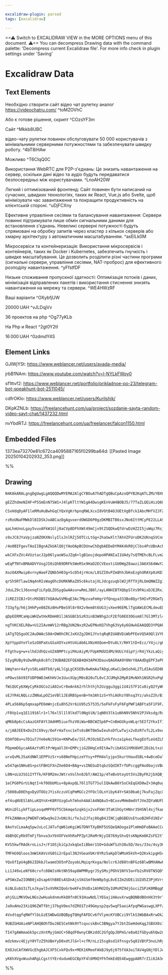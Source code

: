 ```yaml
---

excalidraw-plugin: parsed
tags: [excalidraw]

---
```

==⚠  Switch to EXCALIDRAW VIEW in the MORE OPTIONS menu of this document. ⚠== You can decompress Drawing data with the command palette: 'Decompress current Excalidraw file'. For more info check in plugin settings under 'Saving'


# Excalidraw Data

## Text Elements
Необхідно створити сайт відео чат рулетку аналог https://videochatru.com/ ^toMZOVhC

Або є готове рішення, скрипт ^COzsYF3m

Сайт ^Mkkb8UBC

відео-чату рулетки повинен обслуговувати 50 000 користувачів з мінімальними серверними потужностями та забезпечувати швидку роботу. ^4bT8iHAw

Можливо ^T6ClqQ0C

Використання WebRTC для P2P-з'єднань: Це знизить навантаження на сервер, оскільки дані відео та аудіо будуть передаватися безпосередньо між користувачами. ^LnoAH20W

Легкий і оптимізований фронтенд: Сайт повинен бути написаний на сучасних, швидких технологіях, таких як React, Vue.js або Svelte, щоб мінімізувати час завантаження та покращити продуктивність на клієнтській стороні. ^uDjFCXny

Ефективне управління сесіями та балансування навантаження: Сервери повинні підтримувати лише обмін сигнальними даними для встановлення з'єднань. Невеликі серверні потужності будуть спрямовані на обробку запитів через кластер з кількох серверів або хмарну архітектуру з автоматичним масштабуванням. ^asElLk0M

Мікросервіси та контейнеризація: Використання мікросервісів і контейнерів, таких як Docker і Kubernetes, забезпечить гнучкість і швидке масштабування. Це дозволить розділити різні частини програми (сигнальні сервери, управління сесіями, NAT-проброс) для ефективного розподілу навантаження. ^yFfstfDF

Низьке споживання пропускної здатності: Оптимізація потоків і даних, мінімізація відправлених пакетів і використання стиснення знизять навантаження на мережу та сервери. ^WE4HWzRF

Ваші варіанти ^OXybfjUW

20000 UAH ^vJLDqjVv

36 проектов на php ^Og77yKLb

На Php и React  ^2gt0Y2tI

16 000 UAH ^0zdmdY4S

## Element Links
GJlWjYSt: https://www.weblancer.net/users/avada-media/

jrbB1NAm: https://www.youtube.com/watch?v=l-NYLkFWoy0

sf1ttvf2: https://www.weblancer.net/portfolio/prikladnoe-po-23/telegram-bot-speakhunt-bot-2511045/

cdfrOKlo: https://www.weblancer.net/users/Kurilshik/

DKpKZNLb: https://freelancehunt.com/ua/project/sozdanie-sayta-random-video-sayt-chat/1437232.html

nvYbdRTJ: https://freelancehunt.com/ua/freelancer/falcon1150.html

## Embedded Files
1373ea73270e81c672ca4095887165f0299ba64d: [[Pasted Image 20250104202932_353.png]]

%%
## Drawing
```compressed-json
N4KAkARALgngDgUwgLgAQQQDwMYEMA2AlgCYBOuA7hADTgQBuCpAzoQPYB2KqATLZMzYBXUtiRoIACyhQ4zZAHoFAc0JRJQgEYA6bGwC2CgF7N6hbEcK4OCtptbErHALRY8RMpWdx8Q1TdIEfARcZgRmBShcZQUebQB2bQAWGjoghH0EDihmbgBtcDBQMBKIEm4IAHEAKXwAdQArAE0AZShUkshYRAqMzQRiYlxNYI7SzG5nJIAGAFZtADYAZh5p

gEZZhdmeNZ4F+P5SmEnN7SW1+J4lpKTltYW1gA4DwsgKEnVuW4BOBJ5/77TaZLQELHizQ6QSQIQjKaTceKPabab6XNZLeJJWZrC5rb6QiDWZSjNDTAnMKCkNgAawQAGE2Pg2KQKpTrMw4LhAtkxpBNLhsNTlFShBxiAymSyJGyOByuVl2gSAGaEfD4NowEnoQQeXkQClU2l1D6Sbh8V76yk0hAarX6xnlAkiuEccK5NBrAlsTnYNTHD1AgnC4RwA

CSxHdqDyAF1leRMuHuBwhGqCYQxVgKrhpnqRWLXcxI8VOtB4OJUEtXgBfckIAbcMHfVZJFZki2MFjsLhoHhJR4EjusTgAOU4Ym4a2ml0eaxuSwhFsIzAAIukoPW0EqCGECZphGKAKLBTLZSMxglCOBDdfECfxJYLdbfDbTLELAlEDjUirSWTyJQUIB2gUAgIzWGIpDaK6UAKEIYQsAouD0LgQzOJkji4AoepMoKG6oFu+A7hazDuOWBSdGAnqvJR

rzRoUNaFMWkDlBIDSkJoABCazDgAgvoerdOWGD6P0gzDKMBITB6sxJNo6IttMCyPE22LLAS/qoM4WwojwzxXMpswPq+BLvMQnxoNismPI+94zk8faogS0KwvCaDxLMiS7N8CwLM+ylYksBJElqbYlga1oSsyrLkLKnLcoqFr8oKwaiuKjJRdKMVyvFeoqmqtpCTqjrEVaRomma5KlTasB2kVt5OsILpuhOXo+n6E6BhaKVhhG+SxhaSrxggiZoMm

qaLhmUnoLgay5vuxAFkW1Glj0aCVp0DFhXWt49mCjx9tZSQDkwQ7drwDzHZ2I5juWqz7Rsjwzvii4rmueEEURJZ7qlR4ZAqZ79SWl7XnhFxGXiGwzLMC4lp+34SL+ciKAogEUNoMDCFAWgILoBgo7gUDYJIAD89AALz4M4w5NAAMtSABidRsDAOYfmwuE7fh24IOSpH5NRVEUWstH0YcTFlJz+pKmsMj0EqPACWWvQiQMQwjEgkkIvEvzPlO87fC

s9xJC8JYaVpjzaNZOKXNslyIlsJnlRZj5OTCcLtGg+2haUwXlt7AhVZFUroDK2UKnqSVCnmaWStF7JxeHyqquqNWFQ69UlYaCDGmZpo9pVWcFRUdVzX4kiLS1FregK7UBv7EDdeGANxrgCac2N+BppNWYKw1qUV2gTFdEra3VrWeEzBsBuzMZ7YnV2HXvnPV0cKOHDjh68Q4o+DwbGmr3BDe3AfTziXzb9J45H1F5XgToP3o+EMgkkvYfum8PoIj

/4o0BIFgevTAoIIBgnAZkUAlQOjYAoOApBCDUnwChDgbAEDeDYM4K4kR0jClbs4PcUBnAchCNSDQ2RcFsHweCHEr5ZhYTZhzY+3NeYEDIgLSENFOh0RKJtIoi5JbYGIINAA8gAaSZIrVa6A+iq3EhrC0U10SXGSCsDy2sZ4PD7OpSYDwzjxC2EsYEsxvJgiSILUoplzKoE2PXZy7tuBeyChwYkfsC4RXSsHaAWUE48l3AKKO80g5x1ivKbxA1k5F

wkCXFxZVc4VUztacJ2p06lyaoWSuJZq6+lgB1eujdepoHPANIaI1UAdy7sQTMEhcBLFLvmZqg9lqCW4OtLh49OY4h4N8R4GImz10HAvD0eJLqnTXhvCs3kZL7WxPvVch93qMLPj9Y8/1r4WmBnfNpD8nwKONuaWG78fwyCRgBX+oEEEAMgtBWC8EIjCJEKqZgkg4G0ItDhWknMT5MK1ORTopiSjCw4aLRivCKhLHwPQDimhHhKgABIABU1hCAAEo

wEqPTNYxBMAADVYUsgJI0iQhB9DRFkSWeRSx9HaD2ECVEextiGU0WgZ8awzi3A6XS64WwYZmKdqgayiRvgCsFUKwVrsXIe14N8LlkBfbcHruFWkATMrx2CQlL6viUpikVSHTxKrcphNTsXJJUTs48t2aUeV1VNRp11H3FJkZfkQAybXVAk4ckih6s3QprdhrtxTJ3Ca5SpqEhSH3WpqTRp+taR1eI953LoiXiWPpnAGxHWXsMm6E4eD3iSM+cEgU

XozOAXMwip8vrnyWaeFZQNb5H03g+ScD54jrHcm/L8SZI0vPZm8hhJbKoEzghURAYp0zKD1cEYpEAFFLBCPeLN0wEAzmwPsHgeAZiSselvLYSppgdO+PyBYSQM5hT5vk1hAtaIEmwFSOA7a1SApKOLFi6BlzCLgMIgAWsOGmmhxFCSkWJdWeopo7FuAkJE1x3KSs5Qy1AvxjaqMxPODYmwsSOxic7axbtXK8pmA4pxsrjVao8cqnKPjkrRyI6HLx

qrSh5RTlaw1Nq4nRIsWagOhcDURKNRaZ05c6kutajXLJdcgzuqblW2jRTfXjRLOmQNWZZg1IWvxoeK1yzNLANwgQ20JxbCxNm6Y/Y039JdTuoZXYRnlnRJK3SO6s3TLeu8+ZZbFl/UrfkwGpQ1m1pdZsiGYJJypr2W2hGhzv6DTrGcsQJCoC40MEITCMC2ANAQNgGCggjBDA4IQFBzBcAwCiM4GKxADDODMOUtBeWCvOCJgTBQs4MRXDiNIfQ+Bs

JduLZ9c1J6oxnqFiLFpQLZOSygGwAAsu+wRmLJB0l/ayLANHIBTXQbpSlVs9PAixDJE2RxJheXmHZq4TxfLGKC9y9DqBMRxCzZKkx6xNjglFbYnsUrCSOJCoRtxFQADEawEB/b+xHdVFGvtKqCaR0J+VOOJKY2FKqOdWPGoSfaWHpReMDwE1XNqwnTNupDOJjzLc24VGmMI0gCxQz0B4hQSQIlSDgjqNgb4NNSDfH4mUip014hKYx6U4iOmexzFn

JiREZ3IBJrOtcMXDB57XQAdwSVMbqE3Ac7MpzvaFmHgrVfQnqya333Bo8Qyr5HIvP2RGmTpRXmddLaUdcmBxUQEALgggBWEEAHwggBGEEAKIggA1EEACwggBeEDd6gQAgiCACEQQATCBu8AAIggAOEDD7H0PgAGEEAJwgYfUAR/9+71AgBxECT+n6PgBhEEANwgLuw+AC4QQvqAk8B6T8Xt3gBmEFQF/ZG5WEDs0kATUgQg4vPJLOQCgsKFsVFd5

733gfg/h6j3HhPye08Z6z8HvPBeS9l8r9X2v9em8t6UG3jvXee96EMLlTgUAWiECMLdeuEDsj01bqqDSr37dQB4kQZQZ0IDBCVItmXpAoDmAIFf1hA/1GxvUvVP1wHTCYGKT53SVgX8AICHwdxH3d2939yD1D0jxj3j0TxD1T3T0zz92z2X1QCL1Lwryrxrzr0b2bzC1bxIHb1q0pEPzxj1FwCEFG0RXCAv3LGYNt0gE/AQGhSw3FWZXBHvR4WGw

qDpEERMCaHpiWHZwtHxRDmH01lJASGBCbSzR3inB3W8hg2cF2EfG0EO3OGsm8l7Gl3MTzl4H2kpQFSRFuGeFexsWw0ewtBlVJE+1jgkF+3+wCKB3I38VB21RI0Tkh3o1qm4zhyzgR1sLY0tA4wYy41R0gHR34wdSdRx1dVE3xzySjE80gEGm9QnVJ3J0p2p1p00Hp1mEZ2Z1ZyUNk27kqUeB5341gPNQFxdVRHJR2EeiM0TVl0lxV2Mzl1GUsP2E

ngTVKCXELR8w+U12IAvmWV12rRBg2UN2NxzR2wEPNxKQ7Vhg63Vy6y6GHwkEAAQQD3YPQAFRBUAG83cw83cI8XdSCfdAAJEBdwDwD0AHkQagUPcvOPQAfhAw9cxKAkDHcrjbj7jHjnjXjo8Pivjfj/iQ9ATY8QST9shz9L8zRr9T8799AH9uAn8FsgD38Kgv8f8Ox/93AySQDvQ9Q9BshIDXRSAYDDjShmRYR0xEDzj0AoTUA7iHiniXi3jPjvi/

iATgTQSgoOC2AuDWAcS0A+DW0hCRCJxKVZgJDH1JYxtqRqRIUABVDiWbPFEeVQ5A9Ql1VYbQGeB8fo5SHdV7M2HEQEUw/4I7Cw07NDCxG4RYQVHyBSQMxSJ7dw17Lw1AOVQOUIiAfwgHElUoSODVGODKMI8HCIksOjZHSJZjE1C7RIi1bMmItHRqPjcNTHdJbHDSXIrqMTAogpTMqTEnMnCnKnGnOnBnJnFnNnPUOTTnQkb4do8szo7TCeetA9by

XpYYppUYoYleSzO8PaXsGSaXOYxzHtU4iAb6LXNzHXQom+DYu8LY/RHY1tD+Ecz/Y4jc/g6APkiAQAQhB8CwTB87zHy09MSz8eDcTlR8T798BH88VSS38P9KS9RqSAD8A6TWQGTwDmSoC2TpN/U4DuSOBeTkCJA3yZTPC5SFSvzlTu8bzBDhCxUNTxDBsH1gUJAkhNBYVHhCBoVqc5tpQ1C5FJhexmVUQHgMQVhpwHxDCcQVhbSPTzCTsrCfTbDd

Ffgthvg+w+xlhdJdhQzxUZ48MPtcyiM4zAiyM/FUpKMdUIdMz9UUiYdipYjrR4jYkzLaQiy0iIAMjyysiqzsk8jLwCd9yvVicJByjWyqiOy6iuzGjeyWjpoeIhzIwLywhQZHSBV7hBjSgJcZzpcJcFyAwJzmx7hVci0TibztzljtdPV1j1kjzH4jcTzTdgtzyOSBCrzNxnM7c7zCD3dnBl8q8yC19E8gTnjY8A8vjUBPcQ9i9C8HiI9C8I989E8Z

5IygRUBy9sDw9Rqk8c8fcI9UBAB2EFQEAB4QH3APH3DauvQAGRAA9Y8NrY8AAdDgEPF3aPF46PI6k61ATqsPQvQANhAg9w8fj7qw8k81qk8PcXdVqgSXcc8FrZ93iI9Y8/d19o9PdHjC9tBnyISKhGq3dmr89WrV8K8OquqeqA8+qPcBqhrniQaJrpgprSbZq495qxqlqVr1qtqdq9ri9DrjrcCrqbq7qsanrXq3d3rPrvrVrfr/rAbgaxrQbwbI

bWqYanr4afysS8LeA8Tb8/yALlCgLgCKSEBv8wKmAaTADgLoKwCLQmSoh4L2TLdIAuSED8BEaJBkbUanrSCMby8sbwaca8aCbhribLFSagRya5qnrqblq1rNrtrdqDqObQ82arqI7HqXq3qw8PrE8vqfq/qAagavawaIaoapa4a2CcLuClSuYNdgs1SSKPRNTtTKL0BYUFg6R8AABHAARWmFNOUPNNvMtNYoDGZSBHtKeEdI8NNj2ydPdP+BEssN

nPOwsS6X9IFUDP0WDJmKhHVJe1UucXUpjM0sB20uTL0vCJCUMqh2MpR1MvNXh1NSR2hxPqPRLLLgx0cqE2rM6hLFyQKsk1KMlm8sqPbJqM7IaJ7I5yDVwA4jCtvSQq6NBlWFfGuG2DivF2nLWknvgfnIzQ9CuFRGfG8jgbKAPiyuvN3HLV3LfsgG8wNxKu2PKqt32IvOt2ysAvQvQEABwQN3Z64vWPKPBGu85h1h9ht3D87Eq/WWqAAkokiyehl/

fWiQUCy6XWyCyRkOGCo2iA02xCr0eAnk62rhlhthjh2Uzggu3ggi1U4i57F1Cu8iyQ2YyWGmJBHiaFVYOoJii0n/ZbdB5ITYWcLpeNa2RIs2TpZEMw47Ce6wnlXRWSB4SVRSLpQxDEVwley7cM97deqy+kTe+M7exKYHEI3wtMsOA+2jIy6I2yi1Cy/OXMmy0+9I0s++wTTJJ+vHVy+sooiAEozy9AL+ts6o2o+o7spo2Y4KwkVu/veaXnKq/Ubo

sEJYR4LNQLczZNNaLpOZ1eVBl1JEdRBSpenB+Ym3Ah1zS+YhiAUhzY8hsq3Yz/ahsZ2h/B1WhhiAQAJBBY8KbY9w8a9fjUA6hQJEVYU6RUA/di8fjUAAAFHgQF5wVagAchuMDxr32rQEADIQV41ao61a+Pfa1AWvMagPL656pEgF2vSO66q66gc6nm8vH3Jm5235mvH3BfIg4PZOpPQvP3H3YPD3JlwvMPNFwG6PF3P3JPUW55gF1Ozqy6nlwPfa

4PLa5686p5qmxapPE6mWnjcEu8h52Vr6iU95z57535/5oFkFsFyF6FgPWF1ABFta5F1F9F/lmvbF3F61glm6/40l8l/aylvlna2l7PBlplll1ANlv3Dlrlq63lm1hPEPIVoWnmkN8VyVn3Z6ma/2havPRV/h+W1YIRkR/84k8RqCqRzWqknWiCvNhRw2ksY2lk6A1RqudR1CzR25tV/215gFj5zQL5n5v5gF4F0FiFqF2vE1+FxFy1zl61zFu1zV

/F0Vp1vq1E11916lr1+l76xl5l1l9lkd7l0NgViN/1qN0V3lk1uNhN9V5NhV2PJVksdg/RxU8sRYkukx7DMQrUixnUioIQZcBoemOkAADQ4GODNIkQ7pcbYqmcWFmCRCsJmBMSxGwbNkejiBg9nBzWhg8eehLBsIRG2DOGfhjUMlBEHtKDcPFRbU8KSYIw3pydjPSYTL5Cyd0pjKo11STiPqKcqaSPMovvKavpzOGbvsyNqedRrJfrrIOdaZ9WbI

qM6b8p6cCsAazGXFAYt3AdHM5iuxfhzV0iWa+BBCWZSp6P+CnBmGUkyoWLqr5EIf2YkxIf12OcMw8iO1nDPLAboW7VquLvqtucAGwQF3BvZ2lPVAGlt3EE46n3Va54mvWPfzwAERBoasWvi/c0BMKHrsbeq2XZ9a8gTnmIv/PJ3C888Q8jqvdiWOBM7IbY8vdUAw8Xcvcg8t8fcfiivKuk9naKufjy9UAuCBQoB/jMUhAcYGhmBq9rjUAWhGB8B1

x/jABJEE9xDoZtC69vy/OoFrHaTxxc1eTs6sBKT0m5wIeuhsDfLwTwjx2vDzRfxfL2Lx9xuKxZDzdZ938/Dxjzdx2ovbRxVa858784C76uC62rC8xci9QBi+e6q4DwS9QCS86tdtS45cTwy6y6Opy++pDzy6TwK/K/+NK5a8q+q9q8b3q8a6+ux7a465CDSx676+0AG6G+D1G6CAm9QGm491m92vm4FdzzR5+pW7W7eY27dy2529nyBP28L0O/YZ

O5HfO8u+u7D1u7JYe6eNi591e+KNPwEe/IGl/MJOzbEZuYkfVvza1pkeLfkegEUfLeUdZLNuU8dVrbQsd28988B8C9+9C/C8R6B9i9B/B8h5S9xrS7h6T0y7wI99y/y8K8x/Fux6q5q7dzq4a/+KJ/K9QBJ86/J9QF6/68G9+tp7G4Z6Z5Z7+4W85+W9tdW/tb54F92+F7dwO6O4l7O++ou6u5u7u4V6e5e7zuvflrvaoddAfdEPMc0zFirsJGYC

PDpmmDGycaA6AzYsMltPrWgaUl3X+EMPcjiG2DHqCe9ItAw7cibASG1hMX8kMl2DibLtxzXvI5SY0uo6CJ0s1QY/0ozIKZY+tTY5Kc45SYqZvqqb44coCcciz9UoK/Ss4tMmyXlFst/S6Z/1emQVeTJUgPCKcDi5tcZnhCmZbAZwgZLTogySrDE9OM4K4FsA2CJE1yaua5i5h3KWc1iXmGzsVXWClUTcZzOGM507T0I3Om5Z/BUEACoIFFxdxi9j

urxQvML35aXdNWl1EPPVz5r+s68NeFHpizeYYsy+PPH4olyjpx5kurtHaudSBL+4w8ceDal7TYafE8a9NUPLHgbyb5ma91D1izV1YAsI8LzIPBHlLyate2xrfatoFQCu4XibDMludSnbR0aWsdbmuHhpYBsg2oeYXh9Xd40t8WnuaGh7nXwC1MuYeIOjnhDbrULuaPKrtHjWoys52buCrkEIRIrUc+qAL3HtVuqUFo8vuKrod0LxF5g6/LJ4ntQT

w547qm1NHu8S+pstFBH1FXnZXe6O4+BAg+vsINEGuDtqbzSQdIKTrfUPccggPAoObajsVBuLdQYS00FQ9uqnrPQX7gMHHVjBseUwZ7nMEh5LB1giOnYNsF6snBGrZ4m4LeYeD+2XgnwS7j8GPMaWpQ/YbDTCHpD/W67NFiHhiEbU4hDrRIZ7hSFB948GQrITNWLy5CrqwdMlhS2KGOsrqQdCoVUKTw1Dq8dQn3A0KerND1qrQt3O0NjydDjq3QkP

L0N+oLUJSG1IYTfk/KF0M2mvJWtrxVolhn8JbT/AW21p/4TeBvUtoyUt5Vs2ByFK2jbXQBjDBBPVVACIOjxiCZhALOYYnSa6yCkRKwxkUoJtZYty+EpLYTdRdp7CQh+gwwScLOEe4LhVw8OvYNuGJ5O2GeZwU8PtavCYW3g3wS7n8E/CNBfwrmvHQiHAjoh0eWIZi3iHfUoRyQqvKkLhErVMhPLbIUiPDwojshRQkoRoOxHDdcR+IvEfUPGFNC4x

1eCPG0PGrUiNqtI+kf0ObbMiu+8pAxpQL76l1TGT7SulIQkAwB6YSoCkEqGXD0wZ+3Aq0ugmxCmFbgcwfRJ0l0TawzmZsGyEJW35ekxKe/UJs8ASACpzgB6RSAR2XqX8hOPsMjt4Qo6pkqOARDJmqmCL0dKOjHAym/yiIf8/+7HFjAkUvrH0eOt9O1Gkk5JOURMtZfIqJ0gHtNoBUnX+v5X/p9NmIAzXAIONDTKZhyYzSKm0jxBIgjcOyXARWCQa

/5008uD0EhgxDyUTOOzJYisXczuVCqPmMGCc2YFOclOLnYibyK4Y+5AS0ba6j7kuFajZqcXFPD1TjwC1AAYiD1c0AjbSmhqzeZbUWJU7diUHRpZcSquPErERHkT7Ndyu51EnsuA6ykBvutyfoKQGgjhB/iAtYVkDStZWC8uZLU7t9yx6vE9qdIvoXqJ+LeCEW51P3G7lWpR42GI7aGqtWZaeTE8CJJFjS3y4J4jqe3RvCqPuoAAKS4VYPDr+jths

ef4sqNVESlAhLuKQYnX+K8RYUzgGvh7mhoh4AAlA4NQAu5+BCoxvMHm8mdVfJVeZQYaNUFDCB8soiAIw2YkFS2a7EhYYm24m8TY8AkoSagBEnPMxJALCSR1LYlSCVqskkHi7gUllDlJxPdrhpNwhaSaWOkpgPpOYCGTBaadHPKZIDzmT2JI7GltZOrH2SBhTk14q5Pclx8rW3k3ybtwCmetgp3VDqtDQbwRTE80U+0UzU9alDEpSoqYeINmHpT5h

WUniDlLykFTipLosqeMPF6VTSCbkmqeSzqkGjx2vxFkWr3TaK1hGytHNnr35HSNl4sjfkaAXFFwUre1baURoxaltTJJnUjicnTklzS+pA0tQUNMeZNtNW401iZnimnfdWZ805aotOT7qTNJ2k7GHpKLTbSU6QtEySOzMk54LJJ01AGdNsk1iHJV035m5I8n3S3Jj02fM9KCm5C3pYUz6We1QA/TYpf0+KaaKSnAy1RkdDKSdQhlQykhMMkqfDIqk

PFkZANWvmjPWENTcWQwq9o2JvbNi9i/feJu2Jfaj86gB4JINCjqBGBEUsEtuoB2HFd1NIvYC2JOHWY7BqUF0C0GbCxABNhKO/FcehzXEcU8QOaVlI6TBBKVMO1/Y8bfzSbniaOW5Ojk/xvEv98mxRQpo+L1Bf98yb41jk+Psr2ogB9TFyh6nAFicyiIE3ymBJk4AMA0/ZXAJUBQERVuigWZ8IiCzSJEEqeA3Tis3uAbAn4TYIiXQxIn5VwBRzBgU

8AoYsCLmaAq5pwJvLcCJATufqW61eKgiWG7DNYTXyBKF5USQeQAOoga1PlmHmDFoBAAeCCu8OZyXJ4mS2mlUsI+hfULknkEk/FzqhBYGV8WT5AlmuZeGSRnm5miS1h4eZ5jjReHIsfikvDGUaP1GbUQ2z1QvOdWToAympIwkfP/PLyALOqz1EBZqzAUQLy80C2BfngQWoBkFCeP7ngvq5oL+elCuwY13pqs9UFRClUa4JIUVcyFwi9IZgvBrqtaF

4bBhQCyRb9TmFjfbnva3xYbVOFVeXhRoPPZpt2ReMrNjyI8769yShvQtsKNpKm8KZsFE2tTKlGck7e9bR3H/NWoALohwCgYWFPAWQK3cMCnyXIp5rpCkFKClRQC0erqLMFmi/4touUX4LaWxCwrg9XIWmLvu5inmbMKsUeimFLCxxRO2+ouKeWXCrUXwobG4VC6vfaOa2MfZD9uEr7CQIIm/YwBNASoBoIaUcYAchI2c0lAiAWCakHw2wGYD5GBC

KVS5kwfRAdkrnLisJ+/F1OSjkiCpJxkqGeIiBbmr1SO+GduWfSzh38u5D/Xes/33o/4sy3HYsuxg47jyuO74wFXZWqb8cscj9Zyv+MaaASP6EnHyj/W6YBUN5zRRAdNGhS7zEJ3RGNJiG8hNhsGp8zCfgJQa4TfML8acAelvlRytyFnVYuRLoGHk601E08mbhCyoCben8oulwNVZJ53iNLMagiVtax5OGDbAVUKrxE+5RVXiwRpyPxncjCZjEh3M

TMFHG9Qloos3mW1KAVsVG0Si2rEpal3NJVGeaVbKr0YRz5aKpDlWMsH5kVh+Q2KxkipgHSc0VkEtTBUDE5z80A6CVECiBbBZpG0iIclPSkOW+r5ImysJn0WhgGwHUFyx6L8A8ixrZ0wIEuSWCI4ThPGCQR8C2EfiAgVybcyMj4VPHfZNA5ar5SDn7m/Kx0D4xjJ/3Pogqf+AK2ytPJv4/iYVf44TgBMXlASLyfZIBtUBxVoCkJdiOcNMwfDEqEGF

YQxOfIpU4gB62IDkbJlwamd3O5nPZoyobLMqiqrKxga/Nolcr6Jd88tnBFGz6BlwBMXANwFUxictUQ8IFbSB+zLgkgL6l9byHvE/YeIy4b9d+o/WQBUKmQDSvEB4ggaQNEAaiFWDHgWhAN5YDuB2OdUSAOA9AJoJoGIBfMh1Ky5WKJDVgSQc5s6OSDA2sjTABUO6clPxW0LYcUOpAqwvtHEpZrlIiwNlPcEfgPZ80Ga2OTB1MIocdgB6LePOESYv

Li1J49xLeNf60crxfc08WJsHktNh59ap8WPMRygrJ5ySMsjPOhV1NYV3a+Fb2sRV0TN5QDYRCgNUwqENMWmdAW0huCvhDMRKjCY9DnWjI9gewDTuB1pVfzdm1Ardc0yfl7qjcTaEECsEPVSA6CSgCLEEHAgIAYsveBLAoHC1RYmAcWggEyRxAzxtALWNrMerpUkRmE/MIWGwn+QlBOEjqiip2PaaZZ9AxAJoEkBaBDiWK6ytBjsDOAr991fKOYBR

oPSWxZw2IONB0jxDsap6thB8EsASDnAjsSkGSmf0eW8p5gL8vEIZm2UDEi1UZd5Z3PjKVrsm0mgeX8vk2pEG1cRb/m8viQtq2Obaj0LPO02gCROemtpv2ugk0xh1NvUdR6H2CGZHwk5DCQ2kc3lgZgW8LpFvDIGrqGJiZBlWRO3XWcWVvmcGJg21hTND1NDGqryu/l3l7ggAegJfaqOw0nY3FWO40dGOrHdiqEbq80ASkOSH2FIE+QmwW8WeJmS1

6iNLEubU3iTLnJkywl5vXVRKIQoGrbeKFe3hUDx1AhMd2Oy1UMsMZ9djGsciZSPzK0MBqgNMZcPXQaCYp6AdWzug1t4AadKU6wZYL5AuAuaBtkAF0vxstgbop4FwPlAbogAXKMQyIa4HZwW1AhEQDqTNZ7Fm1G55tXSLAQ5ueVqUO5lHLet3KTJVqttNa5jnWr22KbG1ym5tWCtbWQrABmmwTiAMgBgDaBxRPtWMwHVZhBEj2qNB6GmYTj/glwT7

ahjGLLMKVOwLNGs2wHuakdnmvKkQ0fn0C91HuwNdLlYEGajiHAuvXrwqBQNBdBOnHX3t9rTAhdhOhVcTtQCk7PGFO3yDMxp20Y6dOvBnUTKZ3qrSZIowJWKIiWVsudnemJbzriXD78dwu7Ct30Lo2r72kuh1ZMtH6CJlAMaGAMIm/Sq7gOPYPoosBfkeRlITaGcHOL2wF7TCfmb/fsHI2riLslOylDcFWAsb7szci0C7t5SJAc0AqHNFOl8gzhlt

Ja9xAHo23XiQ96ZWTf8tj37bgV0eo7dZRO1Tz49Gmysp2qv5wqF5aeiAfpqPWGaswgLXPfzlBhggdgL8l2GXq1jfaEQikYEHPWwbkC8GHm++Y3uYO+aod+a3YKVTQ599KqH8xHSMtn4SAHwYU8Yc8QdZwBJAOq9IgIu0MLBdDh3fQ/i0MPGGWmOMwur5BRCCoYmJGgyHRoVW+LlV/itVUbw32aqt92qymZEslH77DVh+lqToZr56GVq1how4MqbH

4VxdtqgfqRWfYlbLGzESWDwGUBQBpgTQHgFAFDCv6fVlymcKYUBCzi9YlkS3WbBAxRrwOk23uhsAxD0aPQa6W0m+BkgdIlIJHDjZfwM6LBGBrYLeDJQMRYGRNP2e/jvWD2ibttta3/qPKj2viVNI821Opu/EW1fxDBnTUwaZXp7WDd2zFYSEbpcGtoPBqZt5ExCbBPtBhMvXp1S3Zp5w7hlddsxPUg7N1YOnzc3oUNbJLjMkeHZcw0NmctD6AJ3N

9UBZGHUAieNPlAHQBOhTDoJ8E5CehNk9YTcqxcskBnC3BNgya7YJbtZGeHdeKqgJSBXX0s7N99JWw3qqiWhGedMou8mCaBbInSeXXOE2fqtUX6jGyR6/Wkdv0y6kgdIfQJUDqAcRngM/f9Lhu7nAZYdyQCnYpFQPTMYMmyqZo7sgw+R3IM8f4+AYsRWJpt9iH3ckwoOpNq1hBn/EHs22zHQ9kRBY8alKa8AJ5qxnjDQY2OOotjB4lPdduYNLyaZ/

TI47gAWAmaGk5pczXntMyjGmUC+5BqdF0wnyCBKzddC2GfgOpJDPmS/e8a82fGDyu6hQw2nVP3AVD0cj+CFr/DIx4tkW6LUflgiJYqQKWNLAoAyxZYcsBCfLIVmKylY98zZ6rEwXqwthLgglDLe1m72aGctXyPrD8gGyaZwAgMQkHADgBtA74N6woNAGhCZAKSJFQ4AwBywUAOIvclMjgaVAHnDzYwCANgBEDxRQw64fQG0FW3+6pjS5086QHPOX

mdzkmvc4EjyY0YTzZ5hUBeYyD0xdtJlG+l+cfM/nLz15sg8sd1Xfnsgv5q81VBtP3noLhRy84imdPnbELIFmC5ecERumQBwFp83+aX1+L8LoFwi3LW8UbmHzBF/QBCR8OfmqLpFuC1yBfyPm2ANOEID6ZItYWMgB4MUDxFYvsWUIWYAS8eYYvcX9A/FqkIPnbrRxjzJEKkGqG/ZfB5gzwPZQelxDvaBt+oK9IyHwBNARDKllNVvzU5xUIARgNgAY

EXOJoCAfXWVGcEhgbAJCXF5CxkFQv9x+MEK1KMeeFAkBJ9y6j075fXA3oiTAV4gGNjYDlJeLMiN4w3FgRvn6kJYDiIyElikBlA/ISKTsAOC8ALg/xTK/8WRCzBCpeoLgsoBTBcgKgqV9K1cDJC8B9EuVuq5GVtJFWnLYls/FVBwv/5OA4VDkiwcyBcEMwsCRxFZdKBZBor3ANM5AGwBEBgrqACaxAFg3jWuT6SDgoIUWt9cnLdgWszkBaCoU4A4V

yK6hXVgxWuuhARgLCgsttYErdudumEGCBpYF4l6M9QYFhTmkEdQ54EwggpA8R7rZ1i62A3ojgBNocm4IEWCg1VggAA==
```
%%